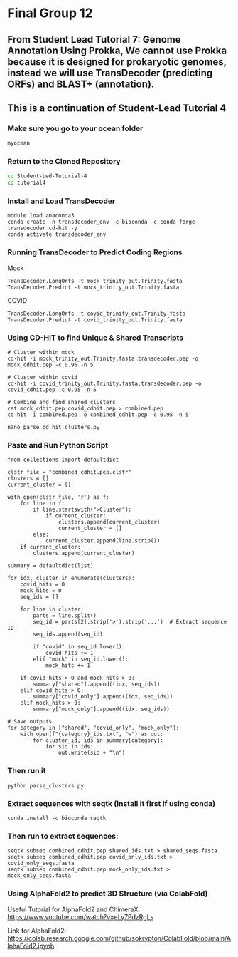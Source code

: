 # Final Group 12

## From Student Lead Tutorial 7: Genome Annotation Using Prokka, We cannot use Prokka because it is designed for prokaryotic genomes, instead we will use TransDecoder (predicting ORFs) and BLAST+ (annotation).


## This is a continuation of Student-Lead Tutorial 4




### Make sure you go to your ocean folder
``` bash
myocean
```
### Return to the Cloned Repository

``` bash
cd Student-Led-Tutorial-4
cd tutorial4
```

### Install and Load TransDecoder
```
module load anaconda3
conda create -n transdecoder_env -c bioconda -c conda-forge transdecoder cd-hit -y
conda activate transdecoder_env
```

### Running TransDecoder to Predict Coding Regions

Mock
```
TransDecoder.LongOrfs -t mock_trinity_out.Trinity.fasta
TransDecoder.Predict -t mock_trinity_out.Trinity.fasta
```
COVID
```
TransDecoder.LongOrfs -t covid_trinity_out.Trinity.fasta
TransDecoder.Predict -t covid_trinity_out.Trinity.fasta
```

### Using CD-HIT to find Unique & Shared Transcripts

```
# Cluster within mock
cd-hit -i mock_trinity_out.Trinity.fasta.transdecoder.pep -o mock_cdhit.pep -c 0.95 -n 5

# Cluster within covid
cd-hit -i covid_trinity_out.Trinity.fasta.transdecoder.pep -o covid_cdhit.pep -c 0.95 -n 5

# Combine and find shared clusters
cat mock_cdhit.pep covid_cdhit.pep > combined.pep
cd-hit -i combined.pep -o combined_cdhit.pep -c 0.95 -n 5
```

```
nano parse_cd_hit_clusters.py
```

### Paste and Run Python Script

```
from collections import defaultdict

clstr_file = "combined_cdhit.pep.clstr"
clusters = []
current_cluster = []

with open(clstr_file, 'r') as f:
    for line in f:
        if line.startswith(">Cluster"):
            if current_cluster:
                clusters.append(current_cluster)
                current_cluster = []
        else:
            current_cluster.append(line.strip())
    if current_cluster:
        clusters.append(current_cluster)

summary = defaultdict(list)

for idx, cluster in enumerate(clusters):
    covid_hits = 0
    mock_hits = 0
    seq_ids = []

    for line in cluster:
        parts = line.split()
        seq_id = parts[2].strip('>').strip('...')  # Extract sequence ID
        seq_ids.append(seq_id)

        if "covid" in seq_id.lower():
            covid_hits += 1
        elif "mock" in seq_id.lower():
            mock_hits += 1

    if covid_hits > 0 and mock_hits > 0:
        summary["shared"].append((idx, seq_ids))
    elif covid_hits > 0:
        summary["covid_only"].append((idx, seq_ids))
    elif mock_hits > 0:
        summary["mock_only"].append((idx, seq_ids))

# Save outputs
for category in ["shared", "covid_only", "mock_only"]:
    with open(f"{category}_ids.txt", "w") as out:
        for cluster_id, ids in summary[category]:
            for sid in ids:
                out.write(sid + "\n")
```
### Then run it
```
python parse_clusters.py
```

### Extract sequences with seqtk (install it first if using conda)
```
conda install -c bioconda seqtk
```
### Then run to extract sequences:
```
seqtk subseq combined_cdhit.pep shared_ids.txt > shared_seqs.fasta
seqtk subseq combined_cdhit.pep covid_only_ids.txt > covid_only_seqs.fasta
seqtk subseq combined_cdhit.pep mock_only_ids.txt > mock_only_seqs.fasta

```


### Using AlphaFold2 to predict 3D Structure (via ColabFold)

Useful Tutorial for AlphaFold2 and ChimeraX: https://www.youtube.com/watch?v=eLy7PdzRgLs 

Link for AlphaFold2:
https://colab.research.google.com/github/sokrypton/ColabFold/blob/main/AlphaFold2.ipynb 





